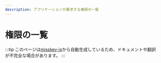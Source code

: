 ```yaml
---
description: アプリケーションが要求する権限の一覧
---
```


# 権限の一覧

:::tip
このページは[misskey-js](https://github.com/misskey-dev/misskey/tree/develop/packages/misskey-js)から自動生成しているため、ドキュメントや翻訳が不完全な場合があります。
:::

<ApiPermissions></ApiPermissions>
